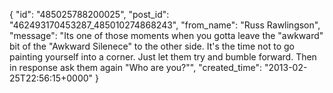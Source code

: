  {
   "id": "485025788200025",
   "post_id": "462493170453287_485010274868243",
   "from_name": "Russ Rawlingson",
   "message": "Its one of those moments when you gotta leave the \"awkward\" bit of the \"Awkward Silenece\" to the other side. It's the time not to go painting yourself into a corner. Just let them try and bumble forward. Then in response ask them again \"Who are you?\"",
   "created_time": "2013-02-25T22:56:15+0000"
 }
